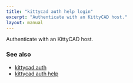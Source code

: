 ```yaml
---
title: "kittycad auth help login"
excerpt: "Authenticate with an KittyCAD host."
layout: manual
---
```


Authenticate with an KittyCAD host.

### See also

* [kittycad auth](./kittycad_auth)
* [kittycad auth help](./kittycad_auth_help)